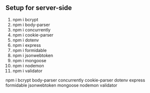 ## Setup for server-side
1. npm i bcrypt
2. npm i body-parser
3. npm i concurrently
4. npm i cookie-parser
5. npm i dotenv
6. npm i express
7. npm i formidable
8. npm i jsonwebtoken
9. npm i mongoose
10. npm i nodemon
11. npm i validator

npm i bcrypt body-parser concurrently cookie-parser dotenv express formidable jsonwebtoken mongoose nodemon validator